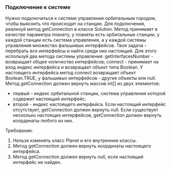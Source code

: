 
### Подключение к системе

Нужно подключиться к системе управления орбитальным городом, чтобы выяснить что происходит на станции.
Для подключения, реализуй метод getConnection в классе Solution.
Метод принимает в качестве параметра планету, у планеты есть орбитальные станции,
у каждой станции есть система управления, а у каждой системы управления множество фальшивых интерфейсов.
Твоя задача - перебрать все интерфейсы и найти среди них настоящий.
Для этого используй два метода системы управления:
getInterfacesNumber - возвращает общее количество интерфейсов;
connect - принимает на вход индекс интерфейса и возвращает объект типа Boolean.
У настоящего интерфейса метод connect возвращает объект Boolean.TRUE, у фальшивых интерфейсов - другие объекты или null.
Метод getConnection должен вернуть массив int[] из двух элементов:
- первый - индекс орбитальной станции, система управления которой содержит настоящий интерфейс;
- второй - индекс настоящего интерфейса.
Если настоящий интерфейс отсутствует, getConnection должен вернуть null.
Если существует несколько настоящих интерфейсов, getConnection должен вернуть координаты любого из них.


Требования:
1.	Нельзя изменять класс Planet и его внутренние классы.
2.	Метод getConnection должен вернуть координаты настоящего интерфейса.
3.	Метод getConnection должен вернуть null, если настоящий интерфейс не найден.


